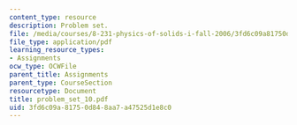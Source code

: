 ```yaml
---
content_type: resource
description: Problem set.
file: /media/courses/8-231-physics-of-solids-i-fall-2006/3fd6c09a81750d848aa7a47525d1e8c0_problem_set_10.pdf
file_type: application/pdf
learning_resource_types:
- Assignments
ocw_type: OCWFile
parent_title: Assignments
parent_type: CourseSection
resourcetype: Document
title: problem_set_10.pdf
uid: 3fd6c09a-8175-0d84-8aa7-a47525d1e8c0
---
```

